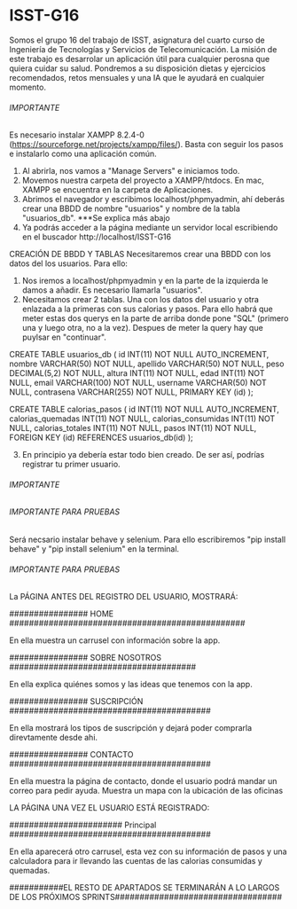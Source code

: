 # ISST-G16

Somos el grupo 16 del trabajo de ISST, asignatura del cuarto curso de Ingeniería de Tecnologías y Servicios de Telecomunicación.
La misión de este trabajo es desarrolar un aplicación útil para cualquier perosna que quiera cuidar su salud.
Pondremos a su disposición dietas y ejercicios recomendados, retos mensuales y una IA que le ayudará en cualquier momento.


######  IMPORTANTE  ##############################################################
Es necesario instalar XAMPP 8.2.4-0 (https://sourceforge.net/projects/xampp/files/). Basta con seguir los pasos e instalarlo como una aplicación común. 

1)  Al abrirla, nos vamos a "Manage Servers" e iniciamos todo.
2)  Movemos nuestra carpeta del proyecto a XAMPP/htdocs. En mac, XAMPP se encuentra en la carpeta de Aplicaciones.
3)  Abrimos el navegador y escribimos localhost/phpmyadmin, ahí deberás crear una BBDD de nombre "usuarios" y nombre de la tabla "usuarios_db". ***Se explica más abajo
4)  Ya podrás acceder a la página mediante un servidor local escribiendo en el buscador http://localhost/ISST-G16

CREACIÓN DE BBDD Y TABLAS
Necesitaremos crear una BBDD con los datos del los usuarios. Para ello:

1)  Nos iremos a localhost/phpmyadmin y en la parte de la izquierda le damos a añadir. Es necesario llamarla "usuarios".
2)  Necesitamos crear 2 tablas. Una con los datos del usuario y otra enlazada a la primeras con sus calorias y pasos. Para ello habrá que meter estas dos querys en la parte de arriba donde pone "SQL" (primero una y luego otra, no a la vez). Despues de meter la query hay que puylsar en "continuar".

CREATE TABLE usuarios_db (
  id INT(11) NOT NULL AUTO_INCREMENT,
  nombre VARCHAR(50) NOT NULL,
  apellido VARCHAR(50) NOT NULL,
  peso DECIMAL(5,2) NOT NULL,
  altura INT(11) NOT NULL,
  edad INT(11) NOT NULL,
  email VARCHAR(100) NOT NULL,
  username VARCHAR(50) NOT NULL,
  contrasena VARCHAR(255) NOT NULL,
  PRIMARY KEY (id)
);

CREATE TABLE calorias_pasos (
  id INT(11) NOT NULL AUTO_INCREMENT,
  calorias_quemadas INT(11) NOT NULL,
  calorias_consumidas INT(11) NOT NULL,
  calorias_totales INT(11) NOT NULL,
  pasos INT(11) NOT NULL,
  FOREIGN KEY (id) REFERENCES usuarios_db(id)
);

3)  En principio ya debería estar todo bien creado. De ser así, podrías registrar tu primer usuario.

######  IMPORTANTE  ##############################################################

###### IMPORTANTE PARA PRUEBAS #######################################################################################################

Será necsario instalar behave y selenium. Para ello escribiremos "pip install behave" y "pip install selenium" en la terminal.

###### IMPORTANTE PARA PRUEBAS #######################################################################################################



La PÁGINA ANTES DEL REGISTRO DEL USUARIO, MOSTRARÁ:

################ HOME ################################################

En ella muestra un carrusel con información sobre la app.

################ SOBRE NOSOTROS ######################################

En ella explica quiénes somos y las ideas que tenemos con la app.

################ SUSCRIPCIÓN #########################################

En ella mostrará los tipos de suscripción y dejará poder comprarla direvtamente desde ahi.

################ CONTACTO #########################################

En ella muestra la página de contacto, donde el usuario podrá mandar un correo para pedir ayuda. Muestra un mapa con la ubicación de las oficinas









LA PÁGINA UNA VEZ EL USUARIO ESTÁ REGISTRADO:

####################### Principal   #########################################

En ella aparecerá otro carrusel, esta vez con su información de pasos y una calculadora para ir llevando las cuentas de las calorias consumidas y quemadas.

###########EL RESTO DE APARTADOS SE TERMINARÁN A LO LARGOS DE LOS PRÓXIMOS SPRINTS##################################